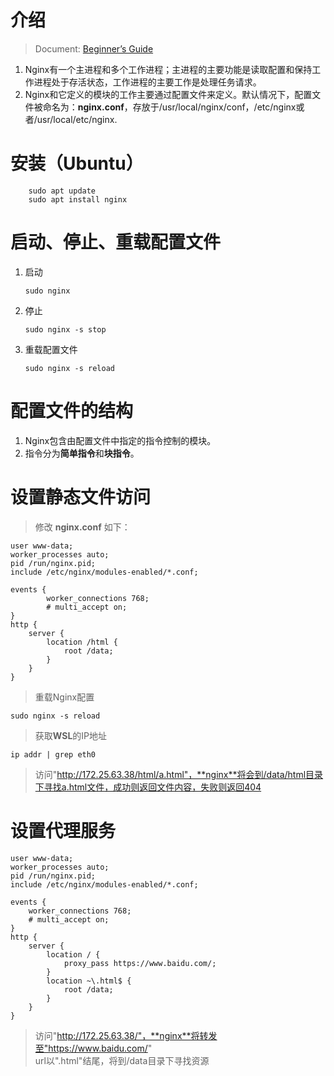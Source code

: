 # 介绍
> Document: [Beginner’s Guide](http://nginx.org/en/docs/beginners_guide.html)
1. Nginx有一个主进程和多个工作进程；主进程的主要功能是读取配置和保持工作进程处于存活状态，工作进程的主要工作是处理任务请求。
2. Nginx和它定义的模块的工作主要通过配置文件来定义。默认情况下，配置文件被命名为：**nginx.conf**，存放于/usr/local/nginx/conf，/etc/nginx或者/usr/local/etc/nginx.

# 安装（Ubuntu）
```
    sudo apt update
    sudo apt install nginx
```

# 启动、停止、重载配置文件
1. 启动
   ```
   sudo nginx
   ```
2. 停止
   ```
   sudo nginx -s stop
   ```
3. 重载配置文件
   ```
   sudo nginx -s reload
   ```

# 配置文件的结构
1. Nginx包含由配置文件中指定的指令控制的模块。 
2. 指令分为**简单指令**和**块指令**。

# 设置静态文件访问

> 修改 **nginx.conf** 如下：
```
user www-data;
worker_processes auto;
pid /run/nginx.pid;
include /etc/nginx/modules-enabled/*.conf;

events {
        worker_connections 768;
        # multi_accept on;
}
http {
    server {
        location /html {
            root /data;
        }
    }
}
```

> 重载Nginx配置
```
sudo nginx -s reload
```

> 获取**WSL**的IP地址
```
ip addr | grep eth0 
```

> 访问"http://172.25.63.38/html/a.html"，**nginx**将会到/data/html目录下寻找a.html文件，成功则返回文件内容，失败则返回404

# 设置代理服务
```
user www-data;
worker_processes auto;
pid /run/nginx.pid;
include /etc/nginx/modules-enabled/*.conf;

events {
    worker_connections 768;
    # multi_accept on;
}
http {
    server {
        location / {
            proxy_pass https://www.baidu.com/;
        }
        location ~\.html$ {
            root /data;
        }
    }
}
```

> 访问"http://172.25.63.38/"，**nginx**将转发至"https://www.baidu.com/"  
> url以".html"结尾，将到/data目录下寻找资源